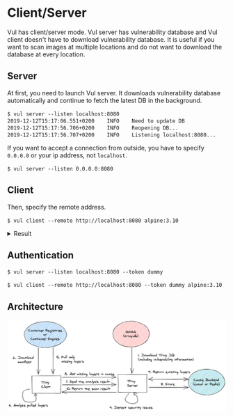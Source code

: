 # Client/Server

Vul has client/server mode. Vul server has vulnerability database and Vul client doesn't have to download vulnerability database. It is useful if you want to scan images at multiple locations and do not want to download the database at every location.

## Server
At first, you need to launch Vul server. It downloads vulnerability database automatically and continue to fetch the latest DB in the background.
```
$ vul server --listen localhost:8080
2019-12-12T15:17:06.551+0200    INFO    Need to update DB
2019-12-12T15:17:56.706+0200    INFO    Reopening DB...
2019-12-12T15:17:56.707+0200    INFO    Listening localhost:8080...
```

If you want to accept a connection from outside, you have to specify `0.0.0.0` or your ip address, not `localhost`.

```
$ vul server --listen 0.0.0.0:8080
```

## Client
Then, specify the remote address.
```
$ vul client --remote http://localhost:8080 alpine:3.10
```

<details>
<summary>Result</summary>

```
alpine:3.10 (alpine 3.10.2)
===========================
Total: 3 (UNKNOWN: 0, LOW: 1, MEDIUM: 2, HIGH: 0, CRITICAL: 0)

+---------+------------------+----------+-------------------+---------------+
| LIBRARY | VULNERABILITY ID | SEVERITY | INSTALLED VERSION | FIXED VERSION |
+---------+------------------+----------+-------------------+---------------+
| openssl | CVE-2019-1549    | MEDIUM   | 1.1.1c-r0         | 1.1.1d-r0     |
+         +------------------+          +                   +               +
|         | CVE-2019-1563    |          |                   |               |
+         +------------------+----------+                   +               +
|         | CVE-2019-1547    | LOW      |                   |               |
+---------+------------------+----------+-------------------+---------------+
```
</details>

## Authentication

```
$ vul server --listen localhost:8080 --token dummy
```

```
$ vul client --remote http://localhost:8080 --token dummy alpine:3.10
```

## Architecture

![architecture](../../imgs/client-server.png)

